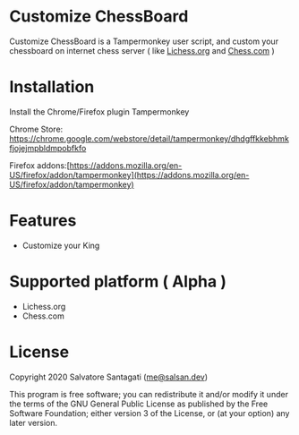 # Customize ChessBoard

Customize ChessBoard is a Tampermonkey user script, and custom your chessboard on internet chess server ( like  [Lichess.org](https://lichess.org/) and [Chess.com](https://www.chess.com/home) )

# Installation

Install the Chrome/Firefox plugin Tampermonkey

Chrome Store: [ https://chrome.google.com/webstore/detail/tampermonkey/dhdgffkkebhmkfjojejmpbldmpobfkfo ](https://chrome.google.com/webstore/detail/tampermonkey/dhdgffkkebhmkfjojejmpbldmpobfkfo)

Firefox addons:[https://addons.mozilla.org/en-US/firefox/addon/tampermonkey](https://addons.mozilla.org/en-US/firefox/addon/tampermonkey)


# Features

* Customize your King

# Supported platform ( Alpha )

* Lichess.org
* Chess.com

# License

Copyright 2020 Salvatore Santagati (<me@salsan.dev>)

This program is free software; you can redistribute it and/or modify
it under the terms of the GNU General Public License as published by
the Free Software Foundation; either version 3 of the License, or
(at your option) any later version.
